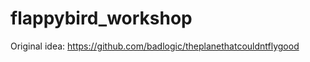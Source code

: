 flappybird_workshop
===================

Original idea: https://github.com/badlogic/theplanethatcouldntflygood

